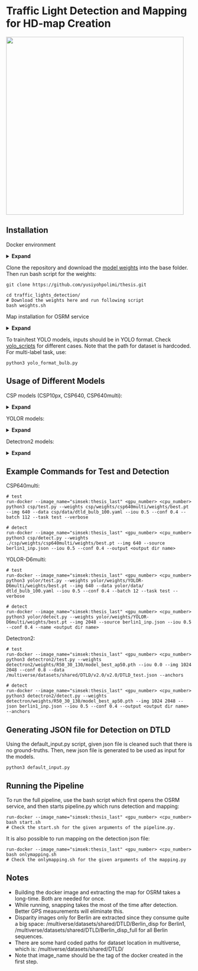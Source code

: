# Traffic Light Detection and Mapping for HD-map Creation

<img src="https://github.com/AIRLab-POLIMI/traffic_lights_detection/blob/main/correct_direction.jpg" height="480">

## Installation

Docker environment
<details><summary> <b>Expand</b> </summary>

```
# Build the docker container which has the all components to run OSRM service, YOLO models and detectron2 models
docker build --rm -t <tag> -f Venv .  
```

</details>

Clone the repository and download the [model weights](https://polimi365-my.sharepoint.com/personal/10622973_polimi_it/_layouts/15/onedrive.aspx?id=%2Fpersonal%2F10622973_polimi_it%2FDocuments%2FTesi%2Ftesi%20Yusuf%2Fmodel_weights&ga=1) into the base folder. Then run bash script for the weights:
```
git clone https://github.com/yusiyohpolimi/thesis.git

cd traffic_lights_detection/
# Download the weights here and run following script
bash weights.sh
```
  
Map installation for OSRM service
<details><summary> <b>Expand</b> </summary>

```
cd osrm/
# To download all the germany map:
wget http://download.geofabrik.de/europe/germany-latest.osm.pbf

# For just Berlin:
wget http://download.geofabrik.de/europe/germany/berlin-latest.osm.pbf


# Extract the downloaded map:
run-docker --image_name="simsek:thesis_last" '' '' osrm-extract -p /osrm-backend/profiles/car.lua germany-latest.osm.pbf

# Partition:
run-docker --image_name="simsek:thesis_last" '' '' osrm-partition germany-latest.osrm

# Customize:
run-docker --image_name="simsek:thesis_last" '' '' osrm-customize germany-latest.osrm 

# Do not forget to change the tag if you need
```

</details>
  
To train/test YOLO models, inputs should be in YOLO format. Check [yolo_scripts](https://github.com/AIRLab-POLIMI/traffic_lights_detection/tree/main/yolo_scripts) for different cases. Note that the path for dataset is hardcoded. For multi-label task, use:
```
python3 yolo_format_bulb.py
```  

## Usage of Different Models

CSP models (CSP10px, CSP640, CSP640multi):
<details><summary> <b>Expand</b> </summary>  

```
train.py	
          --weights <path of the initial weights> 
          --cfg <model.yaml/.cfg path>
          --data <data.yaml path>
          --epochs
          --batch-size
          --img-size <single int input, e.g. 640>
          --rect <rectangular training option for non square input sizes>
          --resume <resuming from given weight>
          --logdir <logging directory>
          # check help for other arguments

test.py		
          --weights 
          --data 
          --batch-size
          --img-size
          --conf-thres <object confidence score threshold>
          --iou-thres <IOU threshold for NMS>
          --task <'val', 'test'>
          --verbose <report results by class in bash>
          # check help for other arguments

detect.py 	
            --weights
            --source <path of the input json file with image paths and vehicle data>
            --output <folder to save detection outputs>
            --img-size
            --conf-thres
            --iou-thres
            # check help for other arguments
```
</details>
  
  
YOLOR models:
<details><summary> <b>Expand</b> </summary>  

```
train.py	
          --weights <path of the initial weights> 
          --cfg <model.yaml/.cfg path>
          --data <data.yaml path>
          --epochs
          --batch-size
          --img-size <single int input, e.g. 1280>
          --rect <rectangular training option for non square input sizes>
          --resume <resuming from given weight>
          --name <works like logdir in CSP models>		
          # check help for other arguments

test.py		
          --weights 
          --data 
          --batch-size
          --img-size
          --conf-thres <object confidence score threshold>
          --iou-thres <IOU threshold for NMS>
          --task <'val', 'test'>
          --verbose <report results by class in bash>
          --name <save folder for the results and plots>
          # check help for other arguments

detect.py 	
          --weights
          --source <path of the input json file with image paths and vehicle data>
          --name <folder to save detection outputs>
          --img-size
          --conf-thres
          --iou-thres
          # check help for other arguments
```
</details>
  
  
Detectron2 models:
<details><summary> <b>Expand</b> </summary>  

```
train.py	
          --weights <path of the initial weights> 
          --data <json file of the trainset>
          --epochs
          --batch-size
          --img-size <single int input, e.g. 1024 2048>	
          --resume <resuming from given weight>
          --logdir <works like logdir in CSP models>
          --anchors <using custom anchors generated>	
          # check help for other arguments

test.py		
          --weights 
          --data <json file of the validation/test set, use train json for validaiton task>
          --img-size
          --conf <object confidence score threshold>
          --iou <IOU threshold for NMS>
          --task <'val', 'test'>
          --logdir <save folder for the results and plots>
          --ratio <ratio of the test set to be used>
          --anchors
          # check help for other arguments

detect.py 	
          --weights
          --json-path <path of the input json file with image paths and vehicle data>
          --output <folder to save detection outputs>
          --img-size
          --conf
          --iou
          --anchors
          # check help for other arguments
```
</details>
 
## Example Commands for Test and Detection

CSP640multi:
``` 
# test
run-docker --image_name="simsek:thesis_last" <gpu_number> <cpu_number> python3 csp/test.py --weights csp/weights/csp640multi/weights/best.pt --img 640 --data csp/data/dtld_bulb_100.yaml --iou 0.5 --conf 0.4 --batch 112 --task test --verbose

# detect
run-docker --image_name="simsek:thesis_last" <gpu_number> <cpu_number> python3 csp/detect.py --weights ./csp/weights/csp640multi/weights/best.pt --img 640 --source berlin1_inp.json --iou 0.5 --conf 0.4 --output <output dir name>
```

YOLOR-D6multi:
``` 
# test
run-docker --image_name="simsek:thesis_last" <gpu_number> <cpu_number> python3 yolor/test.py --weights yolor/weights/YOLOR-D6multi/weights/best.pt --img 640 --data yolor/data/ dtld_bulb_100.yaml --iou 0.5 --conf 0.4 --batch 12 --task test --verbose

# detect
run-docker --image_name="simsek:thesis_last" <gpu_number> <cpu_number> python3 yolor/detect.py --weights yolor/weights/YOLOR-D6multi/weights/best.pt --img 2048 --source berlin1_inp.json --iou 0.5 --conf 0.4 --name <output dir name>
```

Detectron2:
```
# test
run-docker --image_name="simsek:thesis_last" <gpu_number> <cpu_number> python3 detectron2/test.py --weights detectron2/weights/R50_30_130/model_best_ap50.pth --iou 0.0 --img 1024 2048 --conf 0.8 --data /multiverse/datasets/shared/DTLD/v2.0/v2.0/DTLD_test.json --anchors

# detect
run-docker --image_name="simsek:thesis_last" <gpu_number> <cpu_number> python3 detectron2/detect.py --weights detectron/weights/R50_30_130/model_best_ap50.pth --img 1024 2048 --json berlin1_inp.json --iou 0.5 --conf 0.4 --output <output dir name> --anchors
```

## Generating JSON file for Detection on DTLD

Using the default_input.py script, given json file is cleaned such that there is no ground-truths. Then, new json file is generated to be used as input for the models.
```
python3 default_input.py
```

## Running the Pipeline

To run the full pipeline, use the bash script which first opens the OSRM service, and then starts pipeline.py which runs detection and mapping:
```
run-docker --image_name="simsek:thesis_last" <gpu_number> <cpu_number> bash start.sh
# Check the start.sh for the given arguments of the pipeline.py.
```

It is also possible to run mapping on the detection json file:
```
run-docker --image_name="simsek:thesis_last" <gpu_number> <cpu_number> bash onlymapping.sh
# Check the onlymapping.sh for the given arguments of the mapping.py
```

## Notes
 
*	Building the docker image and extracting the map for OSRM takes a long-time. Both are needed for once.
*	While running, snapping takes the most of the time after detection. Better GPS measurements will eliminate this.
*	Disparity images only for Berlin are extracted since they consume quite a big space: 
  /multiverse/datasets/shared/DTLD/Berlin_disp for Berlin1, /multiverse/datasets/shared/DTLD/Berlin_disp_full for all Berlin sequences.
*	There are some hard coded paths for dataset location in multiverse, which is: 
  /multiverse/datasets/shared/DTLD/
*	Note that image_name should be the tag of the docker created in the first step.


 
